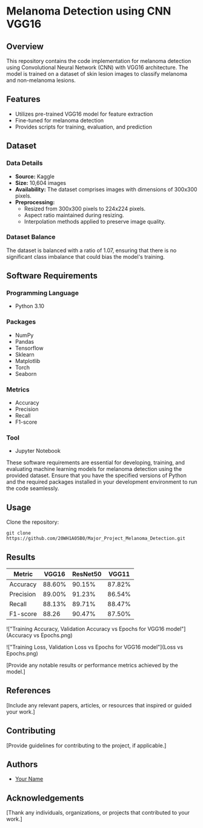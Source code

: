 # Melanoma Detection using CNN VGG16

## Overview
This repository contains the code implementation for melanoma detection using Convolutional Neural Network (CNN) with VGG16 architecture. The model is trained on a dataset of skin lesion images to classify melanoma and non-melanoma lesions.

## Features
- Utilizes pre-trained VGG16 model for feature extraction
- Fine-tuned for melanoma detection
- Provides scripts for training, evaluation, and prediction

## Dataset
### Data Details
- **Source:** Kaggle
- **Size:** 10,604 images
- **Availability:** The dataset comprises images with dimensions of 300x300 pixels.
- **Preprocessing:** 
  - Resized from 300x300 pixels to 224x224 pixels.
  - Aspect ratio maintained during resizing.
  - Interpolation methods applied to preserve image quality.

### Dataset Balance
The dataset is balanced with a ratio of 1.07, ensuring that there is no significant class imbalance that could bias the model's training.


## Software Requirements

### Programming Language
- Python 3.10

### Packages
- NumPy
- Pandas
- Tensorflow
- Sklearn
- Matplotlib
- Torch
- Seaborn

### Metrics
- Accuracy
- Precision
- Recall
- F1-score

### Tool
- Jupyter Notebook

These software requirements are essential for developing, training, and evaluating machine learning models for melanoma detection using the provided dataset. Ensure that you have the specified versions of Python and the required packages installed in your development environment to run the code seamlessly.

## Usage
Clone the repository:
   ```
   git clone https://github.com/20WH1A05B0/Major_Project_Melanoma_Detection.git
   ```

## Results

| Metric | VGG16 | ResNet50 | VGG11 |
|---|---|---|---|
| Accuracy | 88.60% | 90.15% | 87.82% |
| Precision | 89.00% | 91.23% | 86.54% |
| Recall | 88.13% | 89.71% | 88.47% |
| F1-score | 88.26 | 90.47% | 87.50% |

!["Training Accuracy, Validation Accuracy vs Epochs for VGG16 model"](Accuracy vs Epochs.png)

!["Training Loss, Validation Loss vs Epochs for VGG16 model"](Loss vs Epochs.png)


[Provide any notable results or performance metrics achieved by the model.]

## References
[Include any relevant papers, articles, or resources that inspired or guided your work.]

## Contributing
[Provide guidelines for contributing to the project, if applicable.]

## Authors
- [Your Name](https://github.com/yourusername)

## Acknowledgements
[Thank any individuals, organizations, or projects that contributed to your work.]
